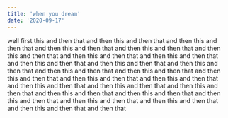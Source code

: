 ```yaml
---
title: 'when you dream'
date: '2020-09-17'
---
```

well first this and then that and then this and then that and then this and then that and then this and then that and then this and then that and then this and then that and then this and then that and then this and then that and then this and then that and then this and then that and then this and then that and then this and then that and then this and then that and then this and then that and then this and then that and then this and then that and then this and then that and then this and then that and then this and then that and then this and then that and then this and then that and then this and then that and then this and then that and then this and then that and then this and then that and then that
